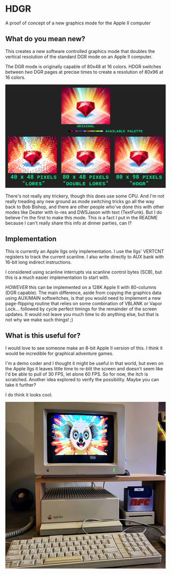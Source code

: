 # HDGR
A proof of concept of a new graphics mode for the Apple II computer


## What do you mean new?
This creates a new software controlled graphics mode that doubles the vertical resolution of the standard DGR mode on an Apple II computer. 

The DGR mode is originally capable of 80x48 at 16 colors.  HDGR switches between _two_ DGR pages at precise times to create a resolution of 80x96 at 16 colors.

![Comparison of the three resolutions](./content/doc/HDGR-COMPARISON.png)

There's not really any trickery, though this does use some CPU.  And I'm not really treading any new ground as mode switching tricks go all the way back to Bob Bishop, and there are other people who've done this with other modes like Deater with lo-res and DWSJason with text (TextFunk).  But I do believe I'm the first to make this mode.  This is a fact I put in the README because I can't really share this info at dinner parties, can I?


## Implementation
This is currently an Apple IIgs only implementation.  I use the IIgs' VERTCNT registers to track the current scanline.  I also write directly to AUX bank with 16-bit long indirect instructions.

I considered using scanline interrupts via scanline control bytes (SCB), but this is a much easier implementation to start with.

_HOWEVER_ this can be implemented on a 128K Apple II with 80-columns (DGR capable).  The main difference, aside from copying the graphics data using AUX/MAIN softswitches, is that you would need to implement a new page-flipping routine that relies on some combination of VBLANK or Vapor Lock... followed by cycle perfect timings for the remainder of the screen updates.  It would not leave you much time to do anything else, but that is not why we make such things! ;)

## What is this useful for?
I would love to see someone make an 8-bit Apple II version of this.  I think it would be incredible for graphical adventure games.  

I'm a demo coder and I thought it might be useful in that world, but even on the Apple IIgs it leaves little time to re-blit the screen and doesn't seem like I'd be able to pull of 30 FPS, let alone 60 FPS.  So for now, the itch is scratched.  Another idea explored to verify the possibility.  Maybe you can take it further?

I do think it looks cool. 

![On real hardware](./content/doc/HDGR-ON-HARDWARE.png)